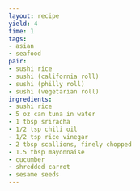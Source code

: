 ```yaml
---
layout: recipe
yield: 4
time: 1
tags:
- asian
- seafood
pair:
- sushi rice
- sushi (california roll)
- sushi (philly roll)
- sushi (vegetarian roll)
ingredients:
- sushi rice
- 5 oz can tuna in water
- 1 tbsp sriracha
- 1/2 tsp chili oil
- 1/2 tsp rice vinegar
- 2 tbsp scallions, finely chopped
- 1.5 tbsp mayonnaise
- cucumber
- shredded carrot
- sesame seeds
---
```

